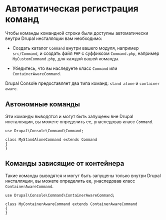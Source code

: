 # Автоматическая регистрация команд

Чтобы команды командной строки были доступны автоматически внутри Drupal инсталляции вам необходимо:

* Создать каталог `Command` внутри вашего модуля, например `src/Command`, и создать файл `PHP` с суффиксом `Command.php`, например `MyCustomCommand.php`, для каждой вашей команды.

* Убедитесь, что вы наследуете класс `Command` или `ContainerAwareCommand`.

Drupal Console предоставляет два типа команд: `stand alone` и `container aware`.

## Автономные команды
Эти команды выводятся и могут быть запущены вне Drupal инсталляции, вы можете определить ее, унаследовав класс `Command`.
```
use Drupal\Console\Command\Command;

class MyStandAloneCommand extends Command
{
}
```
 
## Команды зависящие от контейнера
Такие команды выводятся и могут быть запущены только внутри Drupal инсталляции, вы можете определить ее, унаследовав класс  `ContainerAwareCommand`.
```
use Drupal\Console\Command\ContainerAwareCommand;

class MyContainerAwareCommand extends ContainerAwareCommand
{
}
```
